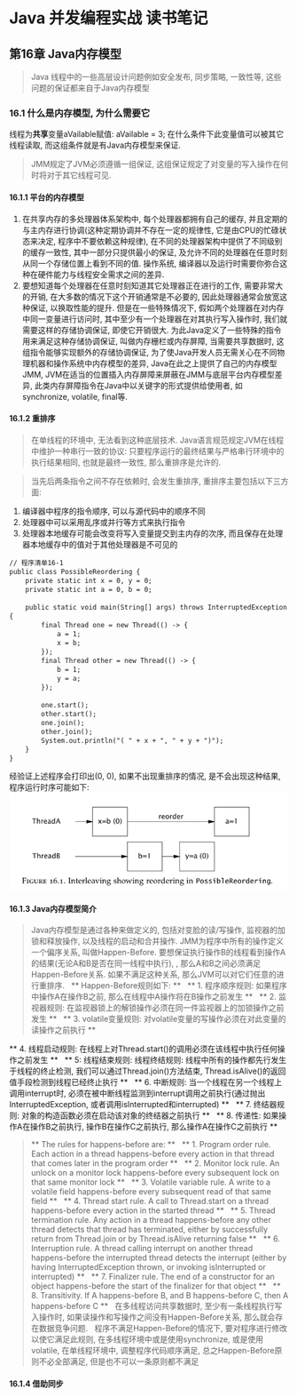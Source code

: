 # Java 并发编程实战 读书笔记

## 第16章 Java内存模型

> Java 线程中的一些高层设计问题例如安全发布, 同步策略, 一致性等, 这些问题的保证都来自于Java内存模型

### 16.1 什么是内存模型, 为什么需要它

线程为**共享**变量aVailable赋值: aVailable = 3; 在什么条件下此变量值可以被其它线程读取, 而这组条件就是有Java内存模型来保证.

> JMM规定了JVM必须遵循一组保证, 这组保证规定了对变量的写入操作在何时将对于其它线程可见.

#### 16.1.1 平台的内存模型

1. 在共享内存的多处理器体系架构中, 每个处理器都拥有自己的缓存, 并且定期的与主内存进行协调(这种定期协调并不存在一定的规律性, 它是由CPU的忙碌状态来决定, 程序中不要依赖这种规律), 在不同的处理器架构中提供了不同级别的缓存一致性, 其中一部分只提供最小的保证, 及允许不同的处理器在任意时刻从同一个存储位置上看到不同的值. 操作系统, 编译器以及运行时需要你弥合这种在硬件能力与线程安全需求之间的差异.
&nbsp;
2. 要想知道每个处理器在任意时刻知道其它处理器正在进行的工作, 需要非常大的开销, 在大多数的情况下这个开销通常是不必要的, 因此处理器通常会放宽这种保证, 以换取性能的提升. 但是在一些特殊情况下, 假如两个处理器在对内存中同一变量进行访问时, 其中至少有一个处理器在对其执行写入操作时, 我们就需要这样的存储协调保证, 即使它开销很大. 为此Java定义了一些特殊的指令用来满足这种存储协调保证, 叫做内存栅栏或内存屏障, 当需要共享数据时, 这组指令能够实现额外的存储协调保证, 为了使Java开发人员无需关心在不同物理机器和操作系统中内存模型的差异, Java在此之上提供了自己的内存模型JMM, JVM在适当的位置插入内存屏障来屏蔽在JMM与底层平台内存模型差异, 此类内存屏障指令在Java中以关键字的形式提供给使用者, 如synchronize, volatile, final等.


#### 16.1.2 重排序

> 在单线程的环境中, 无法看到这种底层技术. Java语言规范规定JVM在线程中维护一种串行一致的协议: 只要程序运行的最终结果与严格串行环境中的执行结果相同, 也就是最终一致性, 那么重排序是允许的.

> 当先后两条指令之间不存在依赖时, 会发生重排序, 重排序主要包括以下三方面:

1. 编译器中程序的指令顺序, 可以与源代码中的顺序不同
&nbsp;
2. 处理器中可以采用乱序或并行等方式来执行指令
&nbsp;
3. 处理器本地缓存可能会改变将写入变量提交到主内存的次序, 而且保存在处理器本地缓存中的值对于其他处理器是不可见的

```
// 程序清单16-1
public class PossibleReordering {
    private static int x = 0, y = 0;
    private static int a = 0, b = 0;

    public static void main(String[] args) throws InterruptedException {
        final Thread one = new Thread(() -> {
            a = 1;
            x = b;
        });
        final Thread other = new Thread(() -> {
            b = 1;
            y = a;
        });
        
        one.start();
        other.start();
        one.join();
        other.join();
        System.out.println("( " + x + ", " + y + ")");
    }
}
```

经验证上述程序会打印出(0, 0), 如果不出现重排序的情况, 是不会出现这种结果, 程序运行时序可能如下:
![Alt text](https://github.com/ossaw/notes/blob/master/pictures/java%20concurrency%20in%20practice%2016-1.jpg?raw=true)

#### 16.1.3 Java内存模型简介

> Java内存模型是通过各种来做定义的, 包括对变脸的读/写操作, 监视器的加锁和释放操作, 以及线程的启动和合并操作. JMM为程序中所有的操作定义一个偏序关系, 叫做Happen-Before. 要想保证执行操作B的线程看到操作A的结果(无论A和B是否在同一线程中执行), , 那么A和B之间必须满足Happen-Before关系. 如果不满足这种关系, 那么JVM可以对它们任意的进行重排序.
&nbsp;
> ** Happen-Before规则如下: **
&nbsp;
> ** 1. 程序顺序规则: 如果程序中操作A在操作B之前, 那么在线程中A操作将在B操作之前发生 **
&nbsp;
> ** 2. 监视器规则: 在监视器锁上的解锁操作必须在同一件监视器上的加锁操作之前发生 **
&nbsp;
> ** 3. volatile变量规则: 对volatile变量的写操作必须在对此变量的读操作之前执行 **
&nbsp;




** 4. 线程启动规则: 在线程上对Thread.start()的调用必须在该线程中执行任何操作之前发生 **
&nbsp;
** 5: 线程结束规则: 线程终结规则: 线程中所有的操作都先行发生于线程的终止检测, 我们可以通过Thread.join()方法结束, Thread.isAlive()的返回值手段检测到线程已经终止执行 **
&nbsp;
** 6. 中断规则: 当一个线程在另一个线程上调用interrupt时, 必须在被中断线程监测到interrupt调用之前执行(通过抛出InterruptedException, 或者调用isInterrupted和interrupted) **
&nbsp;
** 7. 终结器规则: 对象的构造函数必须在启动该对象的终结器之前执行 **
&nbsp;
** 8. 传递性: 如果操作A在操作B之前执行, 操作B在操作C之前执行, 那么操作A在操作C之前执行 **
&nbsp;
> ** The rules for happens-before are: **
&nbsp;
> ** 1. Program order rule. Each action in a thread happens-before every action in that thread that comes later in the program order **
&nbsp;
> ** 2. Monitor lock rule. An unlock on a monitor lock happens-before every subsequent lock on that same monitor lock **
&nbsp;
> ** 3. Volatile variable rule. A write to a volatile field happens-before every subsequent read of that same field **
&nbsp;
> ** 4. Thread start rule. A call to Thread.start on a thread happens-before every action in the started thread **
&nbsp;
> ** 5. Thread termination rule. Any action in a thread happens-before any other thread detects that thread has terminated, either by successfully return from Thread.join or by Thread.isAlive returning false **
&nbsp;
> ** 6. Interruption rule. A thread calling interrupt on another thread happens-before the interrupted thread detects the interrupt (either by having InterruptedException thrown, or invoking isInterrupted or interrupted) **
&nbsp;
> ** 7. Finalizer rule. The end of a constructor for an object happens-before the start of the finalizer for that object **
&nbsp;
> ** 8. Transitivity. If A happens-before B, and B happens-before C, then A happens-before C **
&nbsp;
> 在多线程访问共享数据时, 至少有一条线程执行写入操作时, 如果读操作和写操作之间没有Happen-Before关系, 那么就会存在数据竞争问题.
&nbsp;
> 程序不满足Happen-Before的情况下, 要对程序进行修改以使它满足此规则, 在多线程环境中或是使用synchronize, 或是使用volatile, 在单线程环境中, 调整程序代码顺序满足, 总之Happen-Before原则不必全部满足, 但是也不可以一条原则都不满足

#### 16.1.4 借助同步
